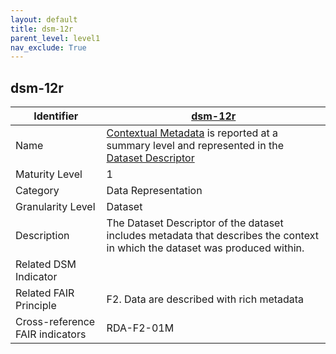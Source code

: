 ```yaml
---
layout: default
title: dsm-12r
parent_level: level1
nav_exclude: True
---
```


## dsm-12r

| Identifier | [dsm-12r](https://github.com/FAIRplus/Data-Maturity/blob/master/docs/_indicators/dsm-12r.md) |
| ---------- | ----------|
| Name | [Contextual Metadata](https://fairplus.github.io/Data-Maturity/docs/Glossary/#contextual-metadata) is reported at a summary level and represented in the [Dataset Descriptor](https://fairplus.github.io/Data-Maturity/docs/Glossary/#dataset-descriptor) |
| Maturity Level | 1 |
| Category | Data Representation |
| Granularity Level | Dataset |
| Description | The Dataset Descriptor of the dataset includes metadata that describes the context in which the dataset was produced within. |
| Related DSM Indicator| |
| Related FAIR Principle | F2. Data are described with rich metadata |
| Cross-reference FAIR indicators | RDA-F2-01M |

